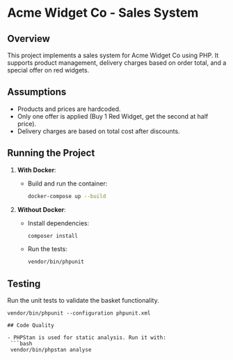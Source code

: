 # Acme Widget Co - Sales System

## Overview

This project implements a sales system for Acme Widget Co using PHP. It supports product management, delivery charges based on order total, and a special offer on red widgets.

## Assumptions

- Products and prices are hardcoded.
- Only one offer is applied (Buy 1 Red Widget, get the second at half price).
- Delivery charges are based on total cost after discounts.

## Running the Project

1. **With Docker**:
   - Build and run the container:
     ```bash
     docker-compose up --build
     ```

2. **Without Docker**:
   - Install dependencies:
     ```bash
     composer install
     ```
   - Run the tests:
     ```bash
     vendor/bin/phpunit
     ```

## Testing

Run the unit tests to validate the basket functionality.
 ```
 vendor/bin/phpunit --configuration phpunit.xml

## Code Quality

- PHPStan is used for static analysis. Run it with:
  ```bash
  vendor/bin/phpstan analyse


  
